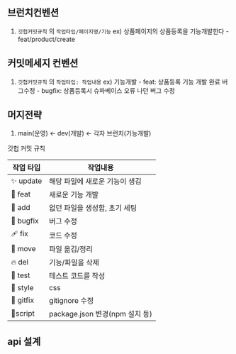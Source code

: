 ## 브런치컨벤션

1.  `깃헙커밋규칙` 의 `작업타입/페이지명/기능`
    ex) 상품페이지의 상품등록을 기능개발한다 - feat/product/create

## 커밋메세지 컨벤션

1. `깃헙커밋규칙` 의 `작업타입: 작업내용`
   ex) 기능개발 - feat: 상품등록 기능 개발 완료
   버그수정 - bugfix: 상품등록시 슈파베이스 오류 나던 버그 수정

## 머지전략

1. main(운영) ← dev(개발) ← 각자 브런치(기능개발)

깃헙 커밋 규칙

| 작업 타입 | 작업내용                       |
| --------- | ------------------------------ |
| ✨ update | 해당 파일에 새로운 기능이 생김 |
| 🐛 feat   | 새로운 기능 개발               |
| 🎉 add    | 없던 파일을 생성함, 초기 세팅  |
| 🐛 bugfix | 버그 수정                      |
| 🩹 fix    | 코드 수정                      |
| 🚚 move   | 파일 옮김/정리                 |
| 🔥 del    | 기능/파일을 삭제               |
| 🍻 test   | 테스트 코드를 작성             |
| 💄 style  | css                            |
| 🙈 gitfix | gitignore 수정                 |
| 🔨script  | package.json 변경(npm 설치 등) |

## api 설계
